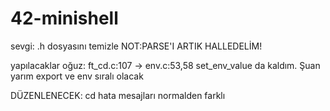 # 42-minishell
sevgi: .h dosyasını temizle
	NOT:PARSE'I ARTIK HALLEDELİM!

yapılacaklar oğuz:
	ft_cd.c:107 -> env.c:53,58 set_env_value da kaldım. Şuan yarım
	export ve env sıralı olacak

DÜZENLENECEK:
	cd hata mesajları normalden farklı